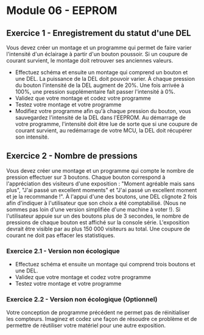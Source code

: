 # Module 06 - EEPROM

## Exercice 1 - Enregistrement du statut d'une DEL

Vous devez créer un montage et un programme qui permet de faire varier l'intensité d'un éclairage à partir d'un bouton poussoir. Si un coupure de courant survient, le montage doit retrouver ses anciennes valeurs.

- Effectuez schéma et ensuite un montage qui comprend un bouton et une DEL. La puissance de la DEL doit pouvoir varier. À chaque pression du bouton l'intensité de la DEL augment de 20%. Une fois arrivée à 100%, une pression supplémentaire fait passer l'intensité à 0%.
- Validez que votre montage et codez votre programme
- Testez votre montage et votre programme
- Modifiez votre programme afin qu'à chaque pression du bouton, vous sauvegardez l'intensité de la DEL dans l'EEPROM. Au démarrage de votre programme, l'intensité doit être lue de sorte que si une coupure de courant survient, au redémarrage de votre MCU, la DEL doit récupérer son intensité.

## Exercice 2 - Nombre de pressions

Vous devez créer une montage et un programme qui compte le nombre de pression effectuer sur 3 boutons. Chaque bouton correspond à l'appréciation des visiteurs d'une exposition : "Moment agréable mais sans plus", "J'ai passé un excellent moments" et "J'ai passé un excellent moment et je la recommande !". À l'appui d'une des boutons, une DEL clignote 2 fois afin d'indiquer à l'utilisateur que son choix a été comptabilisé. (Nous ne sommes pas loin d'une version simplifiée d'une machine à voter !). Si l'utilisateur appuie sur un des boutons plus de 3 secondes, le nombre de pressions de chaque bouton est affiché sur la console série. L'exposition devrait être visible par au plus 150 000 visiteurs au total. Une coupure de courant ne doit pas effacer les statistiques.

### Exercice 2.1 - Version non écologique

- Effectuez schéma et ensuite un montage qui comprend trois boutons et une DEL.
- Validez que votre montage et codez votre programme
- Testez votre montage et votre programme

### Exercice 2.2 - Version non écologique (Optionnel)

Votre conception de programme précédent ne permet pas de réinitialiser les compteurs. Imaginez et codez une façon de résoudre ce problème et de permettre de réutiliser votre matériel pour une autre exposition.
